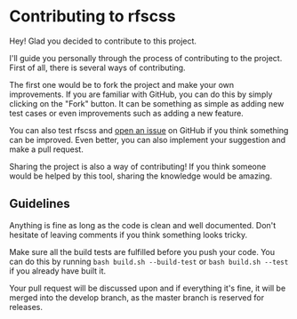# Contributing to rfscss

Hey! Glad you decided to contribute to this project.

I'll guide you personally through the process of contributing to the project. First of all, there is several ways of contributing.

The first one would be to fork the project and make your own improvements. If you are familiar with GitHub, you can do this by simply clicking on the "Fork" button. It can be something as simple as adding new test cases or even improvements such as adding a new feature.

You can also test rfscss and <a href="https://github.com/coalio/rfscss/issues/new/choose">open an issue</a> on GitHub if you think something can be improved. Even better, you can also implement your suggestion and make a pull request.

Sharing the project is also a way of contributing! If you think someone would be helped by this tool, sharing the knowledge would be amazing.

## Guidelines

Anything is fine as long as the code is clean and well documented. Don't hesitate of leaving comments if you think something looks tricky.

Make sure all the build tests are fulfilled before you push your code. You can do this by running `bash build.sh --build-test` or `bash build.sh --test` if you already have built it.

Your pull request will be discussed upon and if everything it's fine, it will be merged into the develop branch, as the master branch is reserved for releases.
